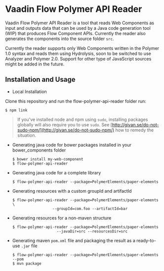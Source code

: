 # Vaadin Flow Polymer API Reader

Vaadin Flow Polymer API Reader is a tool that reads Web Components as input and outputs data that can be used by a Java code generation tool (WIP) that produces Flow Component APIs.
Currently the reader also generates the components into the source folder `src`.

Currently the reader supports only Web Components written in the Polymer 1.0 syntax and reads them using Hydrolysis, soon to be switched to use Analyzer and Polymer 2.0. Support for other type of JavaScript sources might be added in the future.

## Installation and Usage

- Local Installation

Clone this repository and run the flow-polymer-api-reader folder run:
```shell
$ npm link
```
> If you've installed node and npm using `sudo`, installing packages globally will also require you to use `sudo`. See [http://givan.se/do-not-sudo-npm/](http://givan.se/do-not-sudo-npm/) how to remedy the situation.

- Generating java code for bower packages installed in your bower_components folder

  ```shell
  $ bower install my-web-component
  $ flow-polymer-api-reader
  ```
- Generating java code for a complete library

  ```shell
  $ flow-polymer-api-reader --package=PolymerElements/paper-elements
  ```
- Generating resources with a custom groupId and artifactId

  ```shell
  $ flow-polymer-api-reader --package=PolymerElements/paper-elements \
                    --groupId=com.foo --artifactId=bar
  ```
- Generating resources for a non-maven structure

  ```shell
  $ flow-polymer-api-reader --package=PolymerElements/paper-elements
                      --javaDir=src --resourcesDir=src
  ```
- Generating maven `pom.xml` file and packaging the result as a ready-to-use `.jar` file

  ```shell
  $ flow-polymer-api-reader --package=PolymerElements/paper-elements --pom
  $ mvn package
  ```
